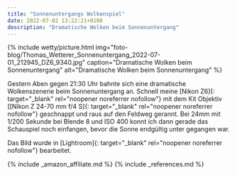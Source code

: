 ```yaml
---
title: "Sonnenuntergangs Wolkenspiel"
date: 2022-07-02 13:22:21+0100
description: "Dramatische Wolken beim Sonnenuntergang"
---
```

{% include wetty/picture.html img="foto-blog/Thomas_Wetterer_Sonnenuntergang_2022-07-01_212945_DZ6_9340.jpg" caption="Dramatische Wolken beim Sonnenuntergang" alt="Dramatische Wolken beim Sonnenuntergang" %}

Gestern Aben gegen 21:30 Uhr bahnte sich eine dramatische Wolkenszenerie beim Sonnenuntergang an. Schnell meine [Nikon Z6]{: target="_blank" rel="noopener noreferrer nofollow"} mit dem Kit Objektiv [[Nikon Z 24-70 mm f/4 S]{: target="_blank" rel="noopener noreferrer nofollow"} geschnappt und raus auf den Feldweg gerannt. Bei 24mm mit 1/200 Sekunde bei Blende 8 und ISO 400 konnt ich dann gerade das Schauspiel noch einfangen, bevor die Sonne endgültig unter gegangen war.

Das Bild wurde in [Lightroom]{: target="_blank" rel="noopener noreferrer nofollow"} bearbeitet.

{% include _amazon_affiliate.md %}
{% include _references.md %}
